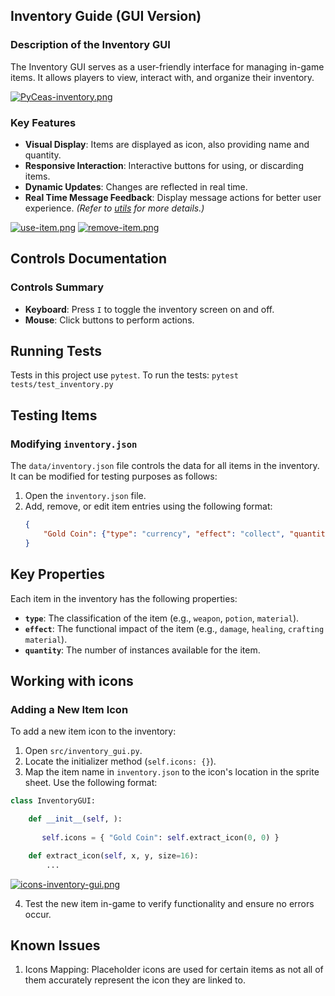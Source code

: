 ## Inventory Guide (GUI Version)

### Description of the Inventory GUI
The Inventory GUI serves as a user-friendly interface for managing in-game items. It allows players to view, interact with, and organize their inventory. 

[![PyCeas-inventory.png](https://i.postimg.cc/G3ZXHdnK/PyCeas-inventory.png)](https://postimg.cc/14rGdxtV)

### Key Features
- **Visual Display**: Items are displayed as icon, also providing name and quantity.
- **Responsive Interaction**: Interactive buttons for using, or discarding items.
- **Dynamic Updates**: Changes are reflected in real time.
- **Real Time Message Feedback**: Display message actions for better user experience. *(Refer to [utils](./UtilsGuide) for more details.)*

[![use-item.png](https://i.postimg.cc/9fK7JXpN/use-item.png)](https://postimg.cc/Y4N0SHT1)
[![remove-item.png](https://i.postimg.cc/QCkK8QrR/remove-item.png)](https://postimg.cc/H8nk37n2)

## Controls Documentation

### Controls Summary
- **Keyboard**: Press `I` to toggle the inventory screen on and off.
- **Mouse**: Click buttons to perform actions.

## Running Tests
Tests in this project use `pytest`. To run the tests:
`pytest tests/test_inventory.py`

## Testing Items

### Modifying `inventory.json`
The `data/inventory.json` file controls the data for all items in the inventory. It can be modified for testing purposes as follows:

1. Open the `inventory.json` file.
2. Add, remove, or edit item entries using the following format:
   ```json
   {
       "Gold Coin": {"type": "currency", "effect": "collect", "quantity": 1}
   }
   ```

## Key Properties

Each item in the inventory has the following properties:

- **`type`**: The classification of the item (e.g., `weapon`, `potion`, `material`).
- **`effect`**: The functional impact of the item (e.g., `damage`, `healing`, `crafting material`).
- **`quantity`**: The number of instances available for the item.

## Working with icons

### Adding a New Item Icon
To add a new item icon to the inventory:

   1. Open `src/inventory_gui.py`.
   2. Locate the initializer method (`self.icons: {}`).
   3. Map the item name in `inventory.json` to the icon's location in the sprite sheet. Use the following format:

```py
class InventoryGUI:

    def __init__(self, ):
   
       self.icons = { "Gold Coin": self.extract_icon(0, 0) }

    def extract_icon(self, x, y, size=16):
        ...
```

[![icons-inventory-gui.png](https://i.postimg.cc/CMNKKL8T/icons-inventory-gui.png)](https://postimg.cc/231YcYT2)

   4. Test the new item in-game to verify functionality and ensure no errors occur.

## Known Issues

1. Icons Mapping: Placeholder icons are used for certain items as not all of them 
accurately represent the icon they are linked to. 
